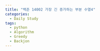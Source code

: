 ```yaml
---
title: "백준 14002 가장 긴 증가하는 부분 수열4"
categories:
  - Daily Study
tags:
  - python
  - Algorithm
  - Greedy
  - Backjon
---
```

